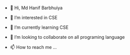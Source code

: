 - 👋 Hi, Md Hanif Barbhuiya

- 👀 I’m interested in CSE

- 🌱 I’m currently learning CSE

- 💞️ I’m looking to collaborate on all programing language

- 📫 How to reach me ...

